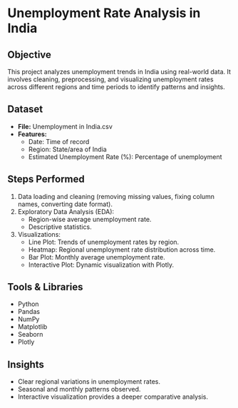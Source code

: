 # Unemployment Rate Analysis in India  

## Objective  
This project analyzes unemployment trends in India using real-world data. It involves cleaning, preprocessing, and visualizing unemployment rates across different regions and time periods to identify patterns and insights.  

## Dataset  
- **File:** Unemployment in India.csv  
- **Features:**  
  - Date: Time of record  
  - Region: State/area of India  
  - Estimated Unemployment Rate (%): Percentage of unemployment  

## Steps Performed  
1. Data loading and cleaning (removing missing values, fixing column names, converting date format).  
2. Exploratory Data Analysis (EDA):  
   - Region-wise average unemployment rate.  
   - Descriptive statistics.  
3. Visualizations:  
   - Line Plot: Trends of unemployment rates by region.  
   - Heatmap: Regional unemployment rate distribution across time.  
   - Bar Plot: Monthly average unemployment rate.  
   - Interactive Plot: Dynamic visualization with Plotly.  

## Tools & Libraries  
- Python  
- Pandas  
- NumPy  
- Matplotlib  
- Seaborn  
- Plotly  

## Insights  
- Clear regional variations in unemployment rates.  
- Seasonal and monthly patterns observed.  
- Interactive visualization provides a deeper comparative analysis.  
